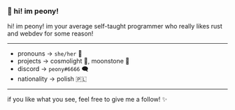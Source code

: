 ### 🌸 hi! im peony!

hi! im peony! im your average self-taught programmer who really likes rust and webdev for some reason!

---

- pronouns -> `she/her` 💖
- projects -> cosmolight 🌠, moonstone 🌙
- discord -> `peony#6666` 🗨️
- nationality -> polish 🇵🇱

---

if you like what you see, feel free to give me a follow! ✨

<!--
**peonii/peonii** is a ✨ _special_ ✨ repository because its `README.md` (this file) appears on your GitHub profile.

Here are some ideas to get you started:

- 🔭 I’m currently working on ...
- 🌱 I’m currently learning ...
- 👯 I’m looking to collaborate on ...
- 🤔 I’m looking for help with ...
- 💬 Ask me about ...
- 📫 How to reach me: ...
- 😄 Pronouns: ...
- ⚡ Fun fact: ...
-->
